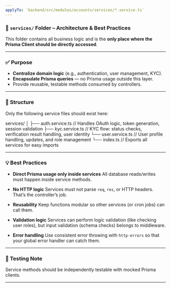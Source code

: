 ```yaml
---
applyTo: `backend/src/modules/accounts/services/*.service.ts`  
---
```



### 📁 `services/` Folder – Architecture & Best Practices

This folder contains all business logic and is the **only place where the Prisma Client should be directly accessed**.

---

### ✅ Purpose

* **Centralize domain logic** (e.g., authentication, user management, KYC).
* **Encapsulate Prisma queries** — no Prisma usage outside this layer.
* Provide reusable, testable methods consumed by controllers.

---

### 📌 Structure

Only the following service files should exist here:

services/
│
├── auth.service.ts   // Handles OAuth logic, token generation, session validation
├── kyc.service.ts    // KYC flow: status checks, verification result handling, user identity
└── user.service.ts   // User profile handling, updates, and role management
└── index.ts         // Exports all services for easy imports


---

### 💡 Best Practices

* **Direct Prisma usage only inside services**
  All database reads/writes must happen inside service methods.

* **No HTTP logic**
  Services must not parse `req`, `res`, or HTTP headers. That’s the controller’s job.

* **Reusability**
  Keep functions modular so other services (or cron jobs) can call them.

* **Validation logic**
  Services can perform logic validation (like checking user roles), but input validation (schema checks) belongs to middleware.

* **Error handling**
  Use consistent error throwing  with `http-errors` so that your global error handler can catch them.

---

### 🧪 Testing Note

Service methods should be independently testable with mocked Prisma clients.

---

